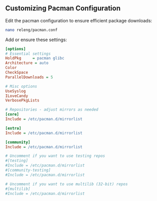 ## Customizing Pacman Configuration

Edit the pacman configuration to ensure efficient package downloads:

```bash
nano releng/pacman.conf
```

Add or ensure these settings:

```ini
[options]
# Essential settings
HoldPkg     = pacman glibc
Architecture = auto
Color
CheckSpace
ParallelDownloads = 5

# Misc options
UseSyslog
ILoveCandy
VerbosePkgLists

# Repositories - adjust mirrors as needed
[core]
Include = /etc/pacman.d/mirrorlist

[extra]
Include = /etc/pacman.d/mirrorlist

[community]
Include = /etc/pacman.d/mirrorlist

# Uncomment if you want to use testing repos
#[testing]
#Include = /etc/pacman.d/mirrorlist
#[community-testing]
#Include = /etc/pacman.d/mirrorlist

# Uncomment if you want to use multilib (32-bit) repos
#[multilib]
#Include = /etc/pacman.d/mirrorlist
```

